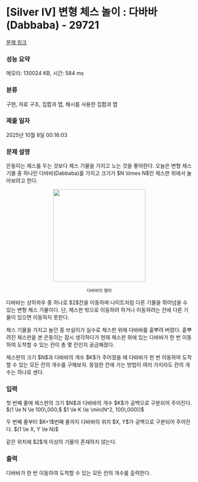 # [Silver IV] 변형 체스 놀이 : 다바바(Dabbaba) - 29721 

[문제 링크](https://www.acmicpc.net/problem/29721) 

### 성능 요약

메모리: 130024 KB, 시간: 584 ms

### 분류

구현, 자료 구조, 집합과 맵, 해시를 사용한 집합과 맵

### 제출 일자

2025년 10월 8일 00:16:03

### 문제 설명

<p>은동이는 체스를 두는 것보다 체스 기물을 가지고 노는 것을 좋아한다. 오늘은 변형 체스 기물 중 하나인 다바바(Dabbaba)를 가지고 크기가 $N \times N$인 체스판 위에서 놀아보려고 한다.</p>

<p style="text-align: center;"><img alt="" src="https://upload.acmicpc.net/39bfeffc-3105-448d-977b-72425934b32d/-/preview/" style="max-width: 100%; width: 250px; height: 250px;"></p>

<p style="text-align: center;"><small>다바바의 행마</small></p>

<p>다바바는 상하좌우 중 하나로 $2$칸을 이동하며 나이트처럼 다른 기물을 뛰어넘을 수 있는 변형 체스 기물이다. 단, 체스판 밖으로 이동하려 하거나 이동하려는 칸에 다른 기물이 있으면 이동하지 못한다.</p>

<p>체스 기물을 가지고 놀던 중 브실이가 실수로 체스판 위에 다바바를 흩뿌려 버렸다. 흩뿌려진 체스판을 본 은동이는 잠시 생각하다가 현재 체스판 위에 있는 다바바가 한 번 이동하여 도착할 수 있는 칸이 총 몇 칸인지 궁금해졌다.</p>

<p>체스판의 크기 $N$과 다바바의 개수 $K$가 주어졌을 때 다바바가 한 번 이동하여 도착할 수 있는 모든 칸의 개수를 구해보자. 동일한 칸에 가는 방법이 여러 가지라도 칸의 개수는 하나로 센다.</p>

### 입력 

 <p>첫 번째 줄에 체스판의 크기 $N$과 다바바의 개수 $K$가 공백으로 구분되어 주어진다. $(1 \le N \le 100\,000;$ $1 \le K \le \min(N^2, 100\,000))$</p>

<p>두 번째 줄부터 $K+1$번째 줄까지 다바바의 위치 $X, Y$가 공백으로 구분되어 주어진다. $(1 \le X, Y \le N)$</p>

<p>같은 위치에 $2$개 이상의 기물이 존재하지 않는다.</p>

### 출력 

 <p>다바바가 한 번 이동하여 도착할 수 있는 모든 칸의 개수를 출력한다.</p>

